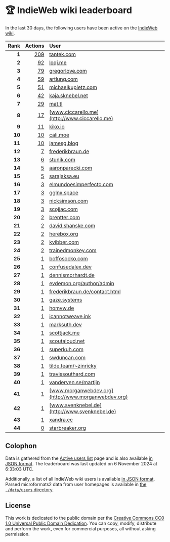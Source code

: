 # 🏆 IndieWeb wiki leaderboard

In the last 30 days, the following users have been active on the [IndieWeb wiki](https://indieweb.org).

| Rank | Actions | User |
|-----:|--------:|:-----|
| **1** | [209](https://indieweb.org/Special:Contributions/Tantek.com) | [tantek.com](http://tantek.com) |
| **2** | [92](https://indieweb.org/Special:Contributions/Loqi.me) | [loqi.me](http://loqi.me) |
| **3** | [79](https://indieweb.org/Special:Contributions/Gregorlove.com) | [gregorlove.com](http://gregorlove.com) |
| **4** | [59](https://indieweb.org/Special:Contributions/Artlung.com) | [artlung.com](http://artlung.com) |
| **5** | [51](https://indieweb.org/Special:Contributions/Michaelkupietz.com) | [michaelkupietz.com](http://michaelkupietz.com) |
| **6** | [42](https://indieweb.org/Special:Contributions/Kaja.sknebel.net) | [kaja.sknebel.net](http://kaja.sknebel.net) |
| **7** | [29](https://indieweb.org/Special:Contributions/Mat.tl) | [mat.tl](http://mat.tl) |
| **8** | [17](https://indieweb.org/Special:Contributions/Www.ciccarello.me) | [www.ciccarello.me](http://www.ciccarello.me) |
| **9** | [11](https://indieweb.org/Special:Contributions/Kiko.io) | [kiko.io](http://kiko.io) |
| **10** | [10](https://indieweb.org/Special:Contributions/Cali.moe) | [cali.moe](http://cali.moe) |
| **11** | [10](https://indieweb.org/Special:Contributions/Jamesg.blog) | [jamesg.blog](http://jamesg.blog) |
| **12** | [7](https://indieweb.org/Special:Contributions/Frederikbraun.de) | [frederikbraun.de](http://frederikbraun.de) |
| **13** | [6](https://indieweb.org/Special:Contributions/Stunik.com) | [stunik.com](http://stunik.com) |
| **14** | [5](https://indieweb.org/Special:Contributions/Aaronparecki.com) | [aaronparecki.com](http://aaronparecki.com) |
| **15** | [5](https://indieweb.org/Special:Contributions/Sarajaksa.eu) | [sarajaksa.eu](http://sarajaksa.eu) |
| **16** | [3](https://indieweb.org/Special:Contributions/Elmundoesimperfecto.com) | [elmundoesimperfecto.com](http://elmundoesimperfecto.com) |
| **17** | [3](https://indieweb.org/Special:Contributions/Gglnx.space) | [gglnx.space](http://gglnx.space) |
| **18** | [3](https://indieweb.org/Special:Contributions/Nicksimson.com) | [nicksimson.com](http://nicksimson.com) |
| **19** | [3](https://indieweb.org/Special:Contributions/Scojjac.com) | [scojjac.com](http://scojjac.com) |
| **20** | [2](https://indieweb.org/Special:Contributions/Brentter.com) | [brentter.com](http://brentter.com) |
| **21** | [2](https://indieweb.org/Special:Contributions/David.shanske.com) | [david.shanske.com](http://david.shanske.com) |
| **22** | [2](https://indieweb.org/Special:Contributions/Herebox.org) | [herebox.org](http://herebox.org) |
| **23** | [2](https://indieweb.org/Special:Contributions/Kvibber.com) | [kvibber.com](http://kvibber.com) |
| **24** | [2](https://indieweb.org/Special:Contributions/Trainedmonkey.com) | [trainedmonkey.com](http://trainedmonkey.com) |
| **25** | [1](https://indieweb.org/Special:Contributions/Boffosocko.com) | [boffosocko.com](http://boffosocko.com) |
| **26** | [1](https://indieweb.org/Special:Contributions/Confusedalex.dev) | [confusedalex.dev](http://confusedalex.dev) |
| **27** | [1](https://indieweb.org/Special:Contributions/Dennismorhardt.de) | [dennismorhardt.de](http://dennismorhardt.de) |
| **28** | [1](https://indieweb.org/Special:Contributions/Evdemon.org_author_admin) | [evdemon.org/author/admin](http://evdemon.org/author/admin) |
| **29** | [1](https://indieweb.org/Special:Contributions/Frederikbraun.de_contact.html) | [frederikbraun.de/contact.html](http://frederikbraun.de/contact.html) |
| **30** | [1](https://indieweb.org/Special:Contributions/Gaze.systems) | [gaze.systems](http://gaze.systems) |
| **31** | [1](https://indieweb.org/Special:Contributions/Homvw.de) | [homvw.de](http://homvw.de) |
| **32** | [1](https://indieweb.org/Special:Contributions/Icannotweave.ink) | [icannotweave.ink](http://icannotweave.ink) |
| **33** | [1](https://indieweb.org/Special:Contributions/Marksuth.dev) | [marksuth.dev](http://marksuth.dev) |
| **34** | [1](https://indieweb.org/Special:Contributions/Scottjack.me) | [scottjack.me](http://scottjack.me) |
| **35** | [1](https://indieweb.org/Special:Contributions/Scoutaloud.net) | [scoutaloud.net](http://scoutaloud.net) |
| **36** | [1](https://indieweb.org/Special:Contributions/Superkuh.com) | [superkuh.com](http://superkuh.com) |
| **37** | [1](https://indieweb.org/Special:Contributions/Swduncan.com) | [swduncan.com](http://swduncan.com) |
| **38** | [1](https://indieweb.org/Special:Contributions/Tilde.team_~zinricky) | [tilde.team/~zinricky](http://tilde.team/~zinricky) |
| **39** | [1](https://indieweb.org/Special:Contributions/Travissouthard.com) | [travissouthard.com](http://travissouthard.com) |
| **40** | [1](https://indieweb.org/Special:Contributions/Vanderven.se_martijn) | [vanderven.se/martijn](http://vanderven.se/martijn) |
| **41** | [1](https://indieweb.org/Special:Contributions/Www.morganwebdev.org) | [www.morganwebdev.org](http://www.morganwebdev.org) |
| **42** | [1](https://indieweb.org/Special:Contributions/Www.svenknebel.de) | [www.svenknebel.de](http://www.svenknebel.de) |
| **43** | [1](https://indieweb.org/Special:Contributions/Xandra.cc) | [xandra.cc](http://xandra.cc) |
| **44** | [0](https://indieweb.org/Special:Contributions/Starbreaker.org) | [starbreaker.org](http://starbreaker.org) |


## Colophon

Data is gathered from the [Active users list](https://indieweb.org/Special:ActiveUsers) page and is also available [in JSON format](https://github.com/jgarber623/indieweb-wiki-leaderboard/blob/main/data/leaderboard.json). The leaderboard was last updated on 6 November 2024 at 6:33:03 UTC.

Additionally, a list of all IndieWeb wiki users is available [in JSON format](https://github.com/jgarber623/indieweb-wiki-leaderboard/blob/main/data/users.json). Parsed microformats2 data from user homepages is available in [the `./data/users` directory](https://github.com/jgarber623/indieweb-wiki-leaderboard/blob/main/data/users).

## License

This work is dedicated to the public domain per the [Creative Commons CC0 1.0 Universal Public Domain Dedication](https://creativecommons.org/publicdomain/zero/1.0/). You can copy, modify, distribute and perform the work, even for commercial purposes, all without asking permission.
